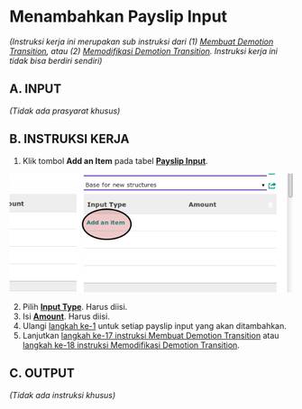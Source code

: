 # Menambahkan Payslip Input

*(Instruksi kerja ini merupakan sub instruksi dari (1) [Membuat Demotion Transition](./membuat.md), atau (2) [Memodifikasi Demotion Transition](./modifikasi.md). Instruksi kerja ini tidak bisa berdiri sendiri)*

## A. INPUT

*(Tidak ada prasyarat khusus)*

## B. INSTRUKSI KERJA

1. <a name="l1">Klik</a> tombol **Add an Item** pada tabel [**Payslip Input**](./penjelasan.md#tabel-input-types).

![](../../img/demotion-transition/tombol-add-payslip-input.png)

2. Pilih **[Input Type](./penjelasan.md#field-transisi-input-type)**. Harus diisi.
3. Isi **[Amount](./penjelasan.md#field-transisi-input-type-amount)**. Harus diisi.
4. Ulangi [langkah ke-1](#l1) untuk setiap payslip input yang akan ditambahkan.
5. Lanjutkan [langkah ke-17 instruksi Membuat Demotion Transition](./membuat.md#l17) atau [langkah ke-18 instruksi Memodifikasi Demotion Transition](./modifikasi.md#l18).

## C. OUTPUT

*(Tidak ada instruksi khusus)*

